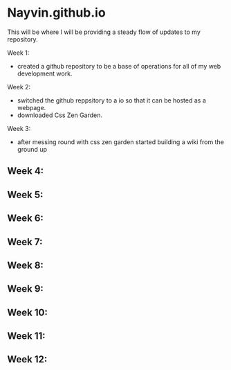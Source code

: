 # Nayvin.github.io
This will be where I will be providing a steady flow of updates to my repository.

Week 1: 
- created a github repository to be a base of operations for all of my web development work.

Week 2:
- switched the github reppsitory to a io so that it can be hosted as a webpage.
- downloaded Css Zen Garden.

Week 3:
- after messing round with css zen garden started building a wiki from the ground up

Week 4:
-

Week 5:
-

Week 6:
-

Week 7:
-

Week 8:
-

Week 9:
-

Week 10:
-

Week 11:
-

Week 12:
-